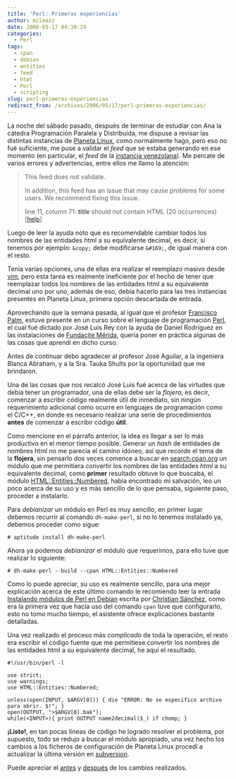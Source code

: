 ```yaml
---
title: 'Perl: Primeras experiencias'
author: milmazz
date: 2006-05-17 04:10:29
categories:
  - Perl
tags:
  - cpan
  - debian
  - entities
  - feed
  - html
  - Perl
  - scripting
slug: perl-primeras-experiencias
redirect_from: /archivos/2006/05/17/perl-primeras-experiencias/
---
```


La noche del sábado pasado, después de terminar de estudiar con Ana la cátedra Programación Paralela y Distribuida, me dispuse a revisar las distintas instancias de [Planeta Linux](http://planetalinux.org), como normalmente hago, pero eso no fué suficiente, me puse a validar el _feed_ que se estaba generando en ese momento (en particular, el _feed_ de la [instancia venezolana](http://ve.planetalinux.org/)). Me percate de varios errores y advertencias, entre ellos me llamo la atención:

> This feed does not validate.
>
> In addition, this feed has an issue that may cause problems for some users. We recommend fixing this issue.
>
>
> line 11, column 71: **title** should not contain HTML (20 occurrences) [[help](http://validator.w3.org/feed/docs/warning/ContainsHTML.html)]

Luego de leer la ayuda noto que es recomendable cambiar todos los nombres de las entidades html a su equivalente decimal, es decir, si tenemos por ejemplo: `&copy;` debe modificarse `&#169;`, de igual manera con el resto.

Tenía varias opciones, una de ellas era realizar el reemplazo masivo desde [vim](http://www.vim.org/), pero esta tarea es realmente ineficiente por el hecho de tener que reemplazar todos los nombres de las entidades html a su equivalente decimal uno por uno, además de eso, debía hacerlo para las tres instancias presentes en Planeta Linux, primera opción descartada de entrada.

Aprovechando que la semana pasada, al igual que el profesor [Francisco Palm](http://ieac.faces.ula.ve/mapologo/), estuve presente en un curso sobre el lenguaje de programación [Perl](http://perl.com), el cual fué dictado por José Luis Rey con la ayuda de Daniel Rodríguez en las instalaciones de [Fundacite Mérida](http://www.funmrd.gov.ve/), quería poner en práctica algunas de las cosas que aprendí en dicho curso.

Antes de continuar debo agradecer al profesor José Aguilar, a la ingeniera Blanca Abraham, y a la Sra. Tauka Shults por la oportunidad que me brindaron.

Una de las cosas que nos recalcó José Luis fué acerca de las virtudes que debía tener un programador, una de ellas debe ser la _flojera_, es decir, comenzar a escribir código realmente útil de inmediato, sin ningún requerimiento adicional como ocurre en lenguajes de programación como el C/C++, en donde es necesario realizar una serie de procedimientos **antes** de comenzar a escribir código **útil**.

Como mencione en el párrafo anterior, la idea es llegar a ser lo más productivo en el menor tiempo posible. Generar un _hash_ de entidades de nombres html no me parecía el camino idóneo, así que recorde el tema de la **flojera**, sin pensarlo dos veces comence a buscar en [search.cpan.org](http://search.cpan.org/) un módulo que me permitiera convertir los nombres de las entidades _html_ a su equivalente decimal, como **primer** resultado obtuve lo que buscaba, el módulo [HTML::Entities::Numbered](http://search.cpan.org/~taniguchi/HTML-Entities-Numbered-0.04/lib/HTML/Entities/Numbered.pm), había encontrado mi salvación, leo un poco acerca de su uso y es más sencillo de lo que pensaba, siguiente paso, proceder a instalarlo.

Para _debianizar_ un módulo en Perl es muy sencillo, en primer lugar debemos recurrir al comando `dh-make-perl`, si no lo tenemos instalado ya, debemos proceder como sigue:

    # aptitude install dh-make-perl

Ahora ya podemos _debianizar_ el módulo que requerimos, para ello tuve que realizar lo siguiente:

    # dh-make-perl --build --cpan HTML::Entities::Numbered

Como lo puede apreciar, su uso es realmente sencillo, para una mejor explicación acerca de este último comando le recomiendo leer la entrada [Instalando módulos de Perl en Debian](http://g013m.unplug.org.ve/?p=26) escrita por [Christian Sánchez](http://g013m.unplug.org.ve/), como era la primera vez que hacia uso del comando `cpan` tuve que configurarlo, esto no tomo mucho tiempo, el asistente ofrece explicaciones bastante detalladas.

Una vez realizado el proceso más _complicado_ de toda la operación, el resto era escribir el código fuente que me permitiese convertir los nombres de las entidades html a su equivalente decimal, he aquí el resultado.

    #!/usr/bin/perl -l

    use strict;
    use warnings;
    use HTML::Entities::Numbered;

    unless(open(INPUT, $ARGV[0])) { die "ERROR: No se especifico archivo para abrir. $!"; }
    open(OUTPUT, ">$ARGV[0].bak");
    while(<INPUT>){ print OUTPUT name2decimal($_) if chomp; }

**¡Listo!**, en tan pocas líneas de código he logrado resolver el problema, por supuesto, todo se redujo a buscar el módulo apropiado, una vez hecho los cambios a los ficheros de configuración de Planeta Linux procedí a actualizar la última versión en [subversion](http://subversion.tigris.org/).

Puede apreciar el [antes](/article/2006/05/17/perl-primeras-experiencias/antes/) y [después](/article/2006/05/17/perl-primeras-experiencias/despues/) de los cambios realizados.

